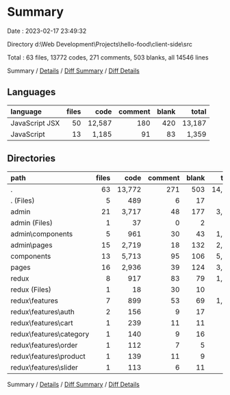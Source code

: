 # Summary

Date : 2023-02-17 23:49:32

Directory d:\\Web Development\\Projects\\hello-food\\client-side\\src

Total : 63 files,  13772 codes, 271 comments, 503 blanks, all 14546 lines

Summary / [Details](details.md) / [Diff Summary](diff.md) / [Diff Details](diff-details.md)

## Languages
| language | files | code | comment | blank | total |
| :--- | ---: | ---: | ---: | ---: | ---: |
| JavaScript JSX | 50 | 12,587 | 180 | 420 | 13,187 |
| JavaScript | 13 | 1,185 | 91 | 83 | 1,359 |

## Directories
| path | files | code | comment | blank | total |
| :--- | ---: | ---: | ---: | ---: | ---: |
| . | 63 | 13,772 | 271 | 503 | 14,546 |
| . (Files) | 5 | 489 | 6 | 17 | 512 |
| admin | 21 | 3,717 | 48 | 177 | 3,942 |
| admin (Files) | 1 | 37 | 0 | 2 | 39 |
| admin\\components | 5 | 961 | 30 | 43 | 1,034 |
| admin\\pages | 15 | 2,719 | 18 | 132 | 2,869 |
| components | 13 | 5,713 | 95 | 106 | 5,914 |
| pages | 16 | 2,936 | 39 | 124 | 3,099 |
| redux | 8 | 917 | 83 | 79 | 1,079 |
| redux (Files) | 1 | 18 | 30 | 10 | 58 |
| redux\\features | 7 | 899 | 53 | 69 | 1,021 |
| redux\\features\\auth | 2 | 156 | 9 | 17 | 182 |
| redux\\features\\cart | 1 | 239 | 11 | 11 | 261 |
| redux\\features\\category | 1 | 140 | 9 | 16 | 165 |
| redux\\features\\order | 1 | 112 | 7 | 5 | 124 |
| redux\\features\\product | 1 | 139 | 11 | 9 | 159 |
| redux\\features\\slider | 1 | 113 | 6 | 11 | 130 |

Summary / [Details](details.md) / [Diff Summary](diff.md) / [Diff Details](diff-details.md)